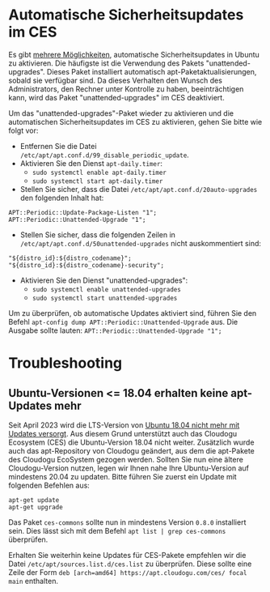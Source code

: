 # Automatische Sicherheitsupdates im CES

Es gibt [mehrere Möglichkeiten](https://help.ubuntu.com/community/AutomaticSecurityUpdates), automatische Sicherheitsupdates in Ubuntu zu aktivieren. Die häufigste ist die Verwendung des Pakets "unattended-upgrades". Dieses Paket installiert automatisch apt-Paketaktualisierungen, sobald sie verfügbar sind.
Da dieses Verhalten den Wunsch des Administrators, den Rechner unter Kontrolle zu haben, beeinträchtigen kann, wird das Paket "unattended-upgrades" im CES deaktiviert.

Um das "unattended-upgrades"-Paket wieder zu aktivieren und die automatischen Sicherheitsupdates im CES zu aktivieren, gehen Sie bitte wie folgt vor:

- Entfernen Sie die Datei `/etc/apt/apt.conf.d/99_disable_periodic_update`.
- Aktivieren Sie den Dienst `apt-daily.timer`:
  - `sudo systemctl enable apt-daily.timer`
  - `sudo systemctl start apt-daily.timer`
- Stellen Sie sicher, dass die Datei `/etc/apt/apt.conf.d/20auto-upgrades` den folgenden Inhalt hat:

```
APT::Periodic::Update-Package-Listen "1";
APT::Periodic::Unattended-Upgrade "1";
```

- Stellen Sie sicher, dass die folgenden Zeilen in `/etc/apt/apt.conf.d/50unattended-upgrades` nicht auskommentiert sind:

```
"${distro_id}:${distro_codename}";
"${distro_id}:${distro_codename}-security";
```

- Aktivieren Sie den Dienst "unattended-upgrades":
  - `sudo systemctl enable unattended-upgrades`
  - `sudo systemctl start unattended-upgrades`

Um zu überprüfen, ob automatische Updates aktiviert sind, führen Sie den Befehl `apt-config dump APT::Periodic::Unattended-Upgrade` aus.
Die Ausgabe sollte lauten: `APT::Periodic::Unattended-Upgrade "1";`

# Troubleshooting
## Ubuntu-Versionen <= 18.04 erhalten keine apt-Updates mehr
Seit April 2023 wird die LTS-Version von [Ubuntu 18.04 nicht mehr mit Updates versorgt](https://ubuntu.com/about/release-cycle).
Aus diesem Grund unterstützt auch das Cloudogu Ecosystem (CES) die Ubuntu-Version 18.04 nicht weiter. Zusätzlich wurde auch das apt-Repository von Cloudogu geändert, aus dem die apt-Pakete des Cloudogu EcoSystem gezogen werden.
Sollten Sie nun eine ältere Cloudogu-Version nutzen, legen wir Ihnen nahe Ihre Ubuntu-Version auf mindestens 20.04 zu updaten. Bitte führen Sie zuerst ein Update mit folgenden Befehlen aus:
```shell
apt-get update
apt-get upgrade
```
Das Paket `ces-commons` sollte nun in mindestens Version `0.8.0` installiert sein. Dies lässt sich mit dem Befehl `apt list | grep ces-commons` überprüfen.

Erhalten Sie weiterhin keine Updates für CES-Pakete empfehlen wir die Datei `/etc/apt/sources.list.d/ces.list` zu überprüfen. Diese sollte eine Zeile der Form `deb [arch=amd64] https://apt.cloudogu.com/ces/ focal main` enthalten.

